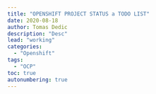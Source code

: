 ```yaml
---
title: "OPENSHIFT PROJECT STATUS a TODO LIST"
date: 2020-08-18
author: Tomas Dedic
description: "Desc"
lead: "working"
categories:
  - "Openshift"
tags:
  - "OCP"
toc: true
autonumbering: true
---
```

